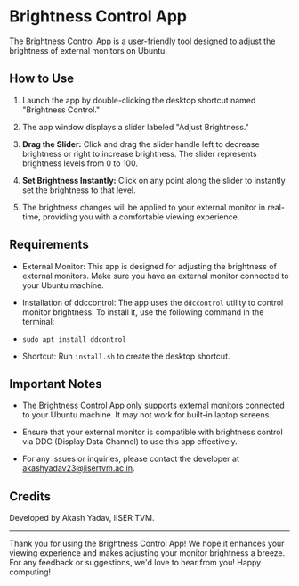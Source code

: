 # Brightness Control App

The Brightness Control App is a user-friendly tool designed to adjust the brightness of external monitors on Ubuntu.

## How to Use

1. Launch the app by double-clicking the desktop shortcut named "Brightness Control."

2. The app window displays a slider labeled "Adjust Brightness."

3. **Drag the Slider:** Click and drag the slider handle left to decrease brightness or right to increase brightness. The slider represents brightness levels from 0 to 100.

4. **Set Brightness Instantly:** Click on any point along the slider to instantly set the brightness to that level.

5. The brightness changes will be applied to your external monitor in real-time, providing you with a comfortable viewing experience.

## Requirements

- External Monitor: This app is designed for adjusting the brightness of external monitors. Make sure you have an external monitor connected to your Ubuntu machine.

- Installation of ddccontrol: The app uses the `ddccontrol` utility to control monitor brightness. To install it, use the following command in the terminal:
- `sudo apt install ddcontrol`
- Shortcut: Run `install.sh` to create the desktop shortcut.

## Important Notes

- The Brightness Control App only supports external monitors connected to your Ubuntu machine. It may not work for built-in laptop screens.

- Ensure that your external monitor is compatible with brightness control via DDC (Display Data Channel) to use this app effectively.

- For any issues or inquiries, please contact the developer at akashyadav23@iisertvm.ac.in.

## Credits

Developed by Akash Yadav, IISER TVM.

---
Thank you for using the Brightness Control App! We hope it enhances your viewing experience and makes adjusting your monitor brightness a breeze. For any feedback or suggestions, we'd love to hear from you! Happy computing!
